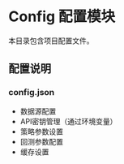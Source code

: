 # Config 配置模块

本目录包含项目配置文件。

## 配置说明

### config.json
- 数据源配置
- API密钥管理（通过环境变量）
- 策略参数设置
- 回测参数配置
- 缓存设置